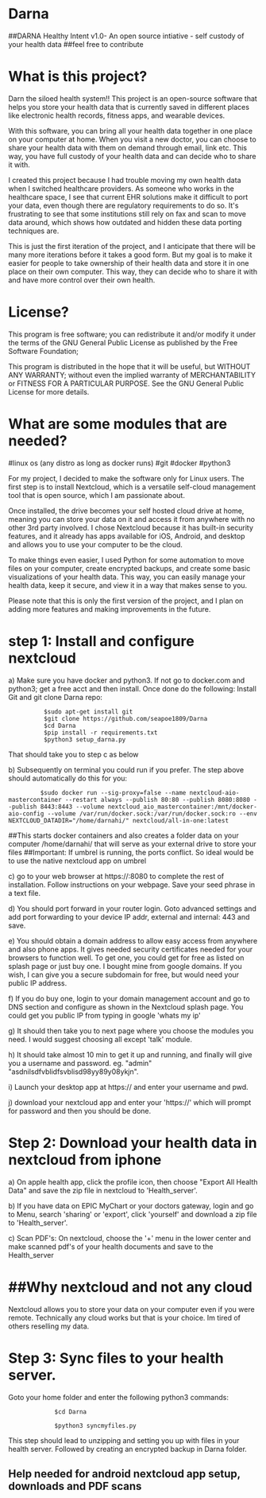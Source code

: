 # Darna
##DARNA Healthy Intent v1.0- An open source intiative - self custody of your health data
##feel free to contribute

What is this project?
======================
Darn the siloed health system!! 
This project is an open-source software that helps you store your health data that is currently saved in different places like electronic health records, fitness apps, and wearable devices. 

With this software, you can bring all your health data together in one place on your computer at home. When you visit a new doctor, you can choose to share your health data with them on demand through email, link etc. This way, you have full custody of your health data and can decide who to share it with.

I created this project because I had trouble moving my own health data when I switched healthcare providers. As someone who works in the healthcare space, I see that current EHR solutions make it difficult to port your data, even though there are regulatory requirements to do so. It's frustrating to see that some institutions still rely on fax and scan to move data around, which shows how outdated and hidden these data porting techniques are.

This is just the first iteration of the project, and I anticipate that there will be many more iterations before it takes a good form. But my goal is to make it easier for people to take ownership of their health data and store it in one place on their own computer. This way, they can decide who to share it with and have more control over their own health.

License?
========
This program is free software; you can redistribute it and/or modify it under the terms of the GNU General Public License as published by the Free Software Foundation; 

This program is distributed in the hope that it will be useful, but WITHOUT ANY WARRANTY; without even the implied warranty of MERCHANTABILITY or FITNESS FOR A PARTICULAR PURPOSE. See the GNU General Public License for more details.

What are some modules that are needed?
=======================================
#linux os (any distro as long as docker runs)
#git
#docker
#python3

For my project, I decided to make the software only for Linux users. The first step is to install Nextcloud, which is a versatile self-cloud management tool that is open source, which I am passionate about.

Once installed, the drive becomes your self hosted cloud drive at home, meaning you can store your data on it and access it from anywhere with no other 3rd party involved. I chose Nextcloud because it has built-in security features, and it already has apps available for iOS, Android, and desktop and allows you to use your computer to be the cloud.

To make things even easier, I used Python for some automation to move files on your computer, create encrypted backups, and create some basic visualizations of your health data. This way, you can easily manage your health data, keep it secure, and view it in a way that makes sense to you.

Please note that this is only the first version of the project, and I plan on adding more features and making improvements in the future.

step 1: Install and configure nextcloud
=======================================

a) Make sure you have docker and python3. If not go to docker.com and python3; get a free acct and then install. Once done do the following:
 Install Git and git clone Darna repo:
 
 
              $sudo apt-get install git
              $git clone https://github.com/seapoe1809/Darna
              $cd Darna
              $pip install -r requirements.txt
              $python3 setup_darna.py
        

That should take you to step c as below

b) Subsequently on terminal you could run if you prefer. The step above should automatically do this for you:

             $sudo docker run --sig-proxy=false --name nextcloud-aio-mastercontainer --restart always --publish 80:80 --publish 8080:8080 --publish 8443:8443 --volume nextcloud_aio_mastercontainer:/mnt/docker-aio-config --volume /var/run/docker.sock:/var/run/docker.sock:ro --env NEXTCLOUD_DATADIR="/home/darnahi/" nextcloud/all-in-one:latest
 
 ##This starts docker containers  and also creates a folder data on your computer /home/darnahi/ that will serve as your external drive to store your files
 ##Important: If umbrel is running, the ports conflict. So ideal would be to use the native nextcloud app on umbrel
 
c) go to your web browser at https://<your-ip-address>:8080 to complete the rest of installation. Follow instructions on your webpage. Save your seed phrase in a text file.
 
d) You should port forward in your router login. Goto advanced settings and add port forwarding to your device IP addr, external and internal: 443 and save.
  
e) You should obtain a domain address to allow easy access from anywhere and also phone apps. It gives needed security certificates needed for your browsers to function well. To get one, you could get for free as listed on splash page or just buy one. I bought mine from google domains. If you wish, I can give you a secure subdomain for free, but would need your public IP address.
  
f) If you do buy one, login to your domain management account and go to DNS section and configure as shown in the Nextcloud splash page. You could get you public IP from typing in google 'whats my ip'
  
g) It should then take you to next page where you choose the modules you need. I would suggest choosing all except 'talk' module.
  
h) It should take almost 10 min to get it up and running, and finally will give you a username and password. eg. "admin" "asdnilsdfvblidfsvblisd98yy89y08ykjn".
 
i) Launch your desktop app at https://<your sub domain> and enter your username and pwd.
 
j) download your nextcloud app and enter your 'https://<your sub domain>' which will prompt for password and then you should be done.


Step 2: Download your health data in nextcloud from iphone
=========================================================

a) On apple health app, click the profile icon, then choose "Export All Health Data" and save the zip file in nextcloud to 'Health_server'.
 
b) If you have data on EPIC MyChart or your doctors gateway, login and go to Menu, search 'sharing' or 'export', click 'yourself' and download a zip file to 'Health_server'.
 
c) Scan PDF's: On nextcloud, choose the '+' menu in the lower center and make scanned pdf's of your health documents and save to the Health_server


 ##Why nextcloud and not any cloud
 =================================
 Nextcloud allows you to store your data on your computer even if you were remote. Technically any cloud works but that is your choice. Im tired of others reselling my data.
 
 
 
 Step 3: Sync files to your health server.
 =========================================
 Goto your home folder and enter the following python3 commands:
        
                 $cd Darna
               
                 $python3 syncmyfiles.py
       
 
 This step should lead to unzipping and setting you up with files in your health server. Followed by creating an encrypted backup in Darna folder.
 
## Help needed for android nextcloud app setup, downloads and PDF scans
